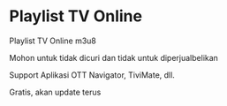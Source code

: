# Playlist TV Online

Playlist TV Online m3u8

Mohon untuk tidak dicuri dan tidak untuk diperjualbelikan

Support Aplikasi OTT Navigator, TiviMate, dll.

Gratis, akan update terus
